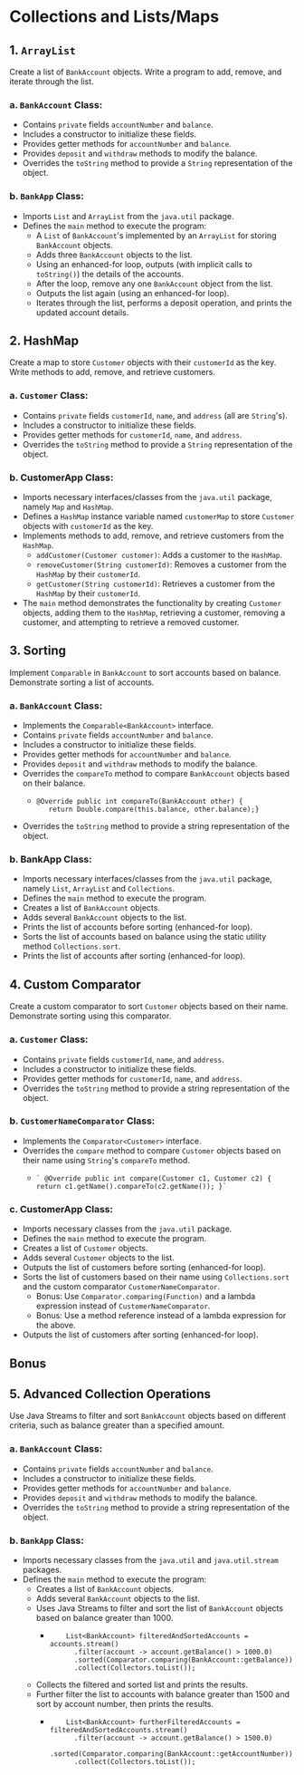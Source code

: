 # Collections and Lists/Maps

## 1. `ArrayList`
Create a list of `BankAccount` objects. Write a program to add, remove, and iterate through the list.

### a. `BankAccount` Class:
- Contains `private` fields `accountNumber` and `balance`.
- Includes a constructor to initialize these fields.
- Provides getter methods for `accountNumber` and `balance`.
- Provides `deposit` and `withdraw` methods to modify the balance.
- Overrides the `toString` method to provide a `String` representation of the object.

### b. `BankApp` Class:
- Imports `List` and `ArrayList` from the `java.util` package.
- Defines the `main` method to execute the program:
  - A `List` of `BankAccount`'s implemented by an `ArrayList` for storing `BankAccount` objects.
  - Adds three `BankAccount` objects to the list.
  - Using an enhanced-for loop, outputs (with implicit calls to `toString()`) the details of the accounts.
  - After the loop, remove any one `BankAccount` object from the list.
  - Outputs the list again (using an enhanced-for loop).
  - Iterates through the list, performs a deposit operation, and prints the updated account details.

## 2. HashMap
Create a map to store `Customer` objects with their `customerId` as the key. Write methods to add, remove, and retrieve customers.

### a. `Customer` Class:
- Contains `private` fields `customerId`, `name`, and `address` (all are `String`'s).
- Includes a constructor to initialize these fields.
- Provides getter methods for `customerId`, `name`, and `address`.
- Overrides the `toString` method to provide a `String` representation of the object.

### b. CustomerApp Class:
- Imports necessary interfaces/classes from the `java.util` package, namely `Map` and `HashMap`.
- Defines a `HashMap` instance variable named `customerMap` to store `Customer` objects with `customerId` as the key.
- Implements methods to add, remove, and retrieve customers from the `HashMap`.
    - `addCustomer(Customer customer)`: Adds a customer to the `HashMap`.
    - `removeCustomer(String customerId)`: Removes a customer from the `HashMap` by their `customerId`.
    - `getCustomer(String customerId)`: Retrieves a customer from the `HashMap` by their `customerId`.
- The `main` method demonstrates the functionality by creating `Customer` objects, adding them to the `HashMap`, retrieving a customer, removing a customer, and attempting to retrieve a removed customer.

## 3. Sorting
Implement `Comparable` in `BankAccount` to sort accounts based on balance. Demonstrate sorting a list of accounts.

### a. `BankAccount` Class:
- Implements the `Comparable<BankAccount>` interface.
- Contains `private` fields `accountNumber` and `balance`.
- Includes a constructor to initialize these fields.
- Provides getter methods for `accountNumber` and `balance`.
- Provides `deposit` and `withdraw` methods to modify the balance. 
- Overrides the `compareTo` method to compare `BankAccount` objects based on their balance. 
  -     @Override public int compareTo(BankAccount other) {
           return Double.compare(this.balance, other.balance);}

- Overrides the `toString` method to provide a string representation of the object.

### b. BankApp Class:
- Imports necessary interfaces/classes from the `java.util` package, namely `List`, `ArrayList` and `Collections`.
- Defines the `main` method to execute the program.
- Creates a list of `BankAccount` objects.
- Adds several `BankAccount` objects to the list.
- Prints the list of accounts before sorting (enhanced-for loop).
- Sorts the list of accounts based on balance using the static utility method `Collections.sort`.
- Prints the list of accounts after sorting (enhanced-for loop).

## 4. Custom Comparator
Create a custom comparator to sort `Customer` objects based on their name. Demonstrate sorting using this comparator.

### a. `Customer` Class:
- Contains `private` fields `customerId`, `name`, and `address`.
- Includes a constructor to initialize these fields.
- Provides getter methods for `customerId`, `name`, and `address`.
- Overrides the `toString` method to provide a string representation of the object.

### b. `CustomerNameComparator` Class:
- Implements the `Comparator<Customer>` interface.
- Overrides the `compare` method to compare `Customer` objects based on their name using `String`'s `compareTo` method.
  -     ` @Override public int compare(Customer c1, Customer c2) { return c1.getName().compareTo(c2.getName()); }`

### c. CustomerApp Class:
- Imports necessary classes from the `java.util` package.
- Defines the `main` method to execute the program.
- Creates a list of `Customer` objects.
- Adds several `Customer` objects to the list.
- Outputs the list of customers before sorting (enhanced-for loop).
- Sorts the list of customers based on their name using `Collections.sort` and the custom comparator `CustomerNameComparator`.
    - Bonus: Use `Comparator.comparing(Function)` and a lambda expression instead of `CustomerNameComparator`.
    - Bonus: Use a method reference instead of a lambda expression for the above.
- Outputs the list of customers after sorting (enhanced-for loop).

## Bonus
## 5. Advanced Collection Operations
Use Java Streams to filter and sort `BankAccount` objects based on different criteria, such as balance greater than a specified amount.

### a. `BankAccount` Class:
- Contains `private` fields `accountNumber` and `balance`.
- Includes a constructor to initialize these fields.
- Provides getter methods for `accountNumber` and `balance`.
- Provides `deposit` and `withdraw` methods to modify the balance.
- Overrides the `toString` method to provide a string representation of the object.

### b. `BankApp` Class:
- Imports necessary classes from the `java.util` and `java.util.stream` packages.
- Defines the `main` method to execute the program:
  - Creates a list of `BankAccount` objects.
  - Adds several `BankAccount` objects to the list.
  - Uses Java Streams to filter and sort the list of `BankAccount` objects based on balance greater than 1000.
    -         List<BankAccount> filteredAndSortedAccounts = accounts.stream()
                .filter(account -> account.getBalance() > 1000.0)
                .sorted(Comparator.comparing(BankAccount::getBalance))
                .collect(Collectors.toList());

  - Collects the filtered and sorted list and prints the results.
  - Further filter the list to accounts with balance greater than 1500 and sort by account number, then prints the results.
    -         List<BankAccount> furtherFilteredAccounts = filteredAndSortedAccounts.stream()
                .filter(account -> account.getBalance() > 1500.0)
                .sorted(Comparator.comparing(BankAccount::getAccountNumber))
                .collect(Collectors.toList());

